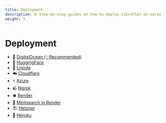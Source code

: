 ```yaml
---
title: Deployment
description: 🌐 Step-by-step guides on how to deploy LibreChat on various cloud platforms.
weight: 3
---
```


# Deployment

  * 🌊 [DigitalOcean (✨Recommended)](digitalocean.md) 
  * 🤗 [HuggingFace](huggingface.md) 
  * 🐧 [Linode](linode.md)
  * ☁️ [Cloudflare](cloudflare.md) 
  * ⚡ [Azure](azure-terraform.md) 
  * 🪨 [Ngrok](ngrok.md) 
  * ⏹️ [Render](render.md) 
  * 🔎 [Meilisearch in Render](meilisearch_in_render.md) 
  * 🏗️ [Hetzner](hetzner_ubuntu.md) 
  * 🌈 [Heroku](heroku.md)
